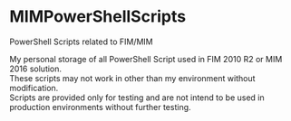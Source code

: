 # MIMPowerShellScripts
PowerShell Scripts related to FIM/MIM

My personal storage of all PowerShell Script used in FIM 2010 R2 or MIM 2016 solution.<br/>
These scripts may not work in other than my environment without modification.<br/>
Scripts are provided only for testing and are not intend to be used in production environments without further testing.<br/>
